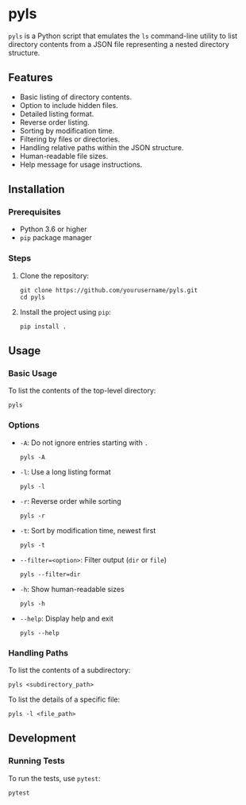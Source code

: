 # pyls

`pyls` is a Python script that emulates the `ls` command-line utility to list directory contents from a JSON file representing a nested directory structure.

## Features

- Basic listing of directory contents.
- Option to include hidden files.
- Detailed listing format.
- Reverse order listing.
- Sorting by modification time.
- Filtering by files or directories.
- Handling relative paths within the JSON structure.
- Human-readable file sizes.
- Help message for usage instructions.

## Installation

### Prerequisites

- Python 3.6 or higher
- `pip` package manager

### Steps

1.  Clone the repository:

        git clone https://github.com/yourusername/pyls.git
        cd pyls

2.  Install the project using `pip`:

        pip install .

## Usage

### Basic Usage

To list the contents of the top-level directory:

    pyls

### Options

- `-A`: Do not ignore entries starting with `.`

      pyls -A

- `-l`: Use a long listing format

      pyls -l

- `-r`: Reverse order while sorting

      pyls -r

- `-t`: Sort by modification time, newest first

      pyls -t

- `--filter=<option>`: Filter output (`dir` or `file`)

      pyls --filter=dir

- `-h`: Show human-readable sizes

      pyls -h

- `--help`: Display help and exit

      pyls --help

### Handling Paths

To list the contents of a subdirectory:

    pyls <subdirectory_path>

To list the details of a specific file:

    pyls -l <file_path>

## Development

### Running Tests

To run the tests, use `pytest`:

    pytest
